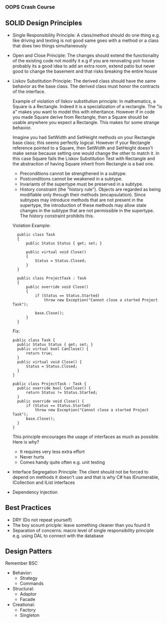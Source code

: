 ### OOPS Crash Course

## SOLID Design Principles
- Single Responsibility Principle: A class/method should do one thing e.g. like driving and texting is not good same goes with a method or a class that does two things simultaneously
- Open and Close Principle: The changes should extend the functionality of the existing code not modify it e.g if you are renovating yoir house probably its a good idea to add an extra room, extend patio but never good to change the basement and that risks breaking the entire house
- Liskov Substitution Principle: The derived class should have the same behavior as the base class. The derived class must honor the contracts of the interface. 

  Example of violation of liskov substitution principle: In mathematics, a Square is a Rectangle. Indeed it is a specialization of a rectangle. The "is a" makes you want to model this with inheritance. However if in code you made Square derive from Rectangle, then a Square should be usable anywhere you expect a Rectangle. This makes for some strange behavior.

  Imagine you had SetWidth and SetHeight methods on your Rectangle base class; this seems perfectly logical. However if your Rectangle reference pointed to a Square, then SetWidth and SetHeight doesn't make sense because setting one would change the other to match it. In this case Square fails the Liskov Substitution Test with Rectangle and the abstraction of having Square inherit from Rectangle is a bad one.

  - Preconditions cannot be strengthened in a subtype.
  - Postconditions cannot be weakened in a subtype.
  - Invariants of the supertype must be preserved in a subtype.
  - History constraint (the "history rule"). Objects are regarded as being modifiable only through their methods (encapsulation). Since subtypes may introduce methods that are not present in the supertype, the introduction of these methods may allow state changes in the subtype that are not permissible in the supertype. The history constraint prohibits this.

  Violation Example: 
  ```
    public class Task
    {
        public Status Status { get; set; }

        public virtual void Close()
        {
            Status = Status.Closed;
        }
    }

    public class ProjectTask : Task
    {
        public override void Close()
        {
            if (Status == Status.Started) 
                throw new Exception("Cannot close a started Project Task");

            base.Close();
        }
    }
  ```

  Fix:
  ```
  public class Task {
    public Status Status { get; set; }
    public virtual bool CanClose() {
        return true;
    }
    public virtual void Close() {
        Status = Status.Closed;
    }
  }

  public class ProjectTask : Task {
    public override bool CanClose() {
        return Status != Status.Started;
    }
    public override void Close() {
        if (Status == Status.Started) 
            throw new Exception("Cannot close a started Project Task");
        base.Close();
    }
  }
  ```

  This principle encourages the usage of interfaces as much as possible. Here is why?
    - It requires very less extra effort
    - Never hurts
    - Comes handy quite often e.g. unit testing

- Interface Segregation Principle: The client should not be forced to depend on methods it doesn't use and that is why C# has IEnumerable, ICollection and IList interfaces
- Dependency Injection

## Best Practices

- DRY (Do not repeat yourself)
- The boy scount priciple: leave something cleaner than you found it
- Separation of concerns: macro level of single responsibility principle e.g. using DAL to connect with the database

## Design Patters
Remember BSC
- Behavior:
  - Strategy
  - Commands
- Structural:
  - Adaptor
  - Facade
- Creational:
  - Factory
  - Singleton    